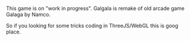 This game is on "work in progress".
Galgala is remake of old arcade game Galaga by Namco.

So if you looking for some tricks coding in ThreeJS/WebGL this is goog place.
